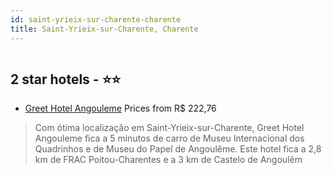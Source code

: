 ```yaml
---
id: saint-yrieix-sur-charente-charente
title: Saint-Yrieix-sur-Charente, Charente
---
```


<center><img src="https://i.travelapi.com/hotels/2000000/1150000/1150000/1149989/37714873_z.jpg" alt="" /></center>


##  2 star hotels - ⭐️⭐️

-    [Greet Hotel Angouleme](https://www.hurb.com/br/aud/https://www.hurb.com/br/hotels/saint-yrieix-sur-charente/greet-hotel-angouleme-HT-UDNK?cmp=18055) Prices from R$ 222,76
   > Com ótima localização em Saint-Yrieix-sur-Charente, Greet Hotel Angouleme fica a 5  minutos de carro de Museu Internacional dos Quadrinhos e de Museu do Papel de Angoulême.  Este hotel fica a 2,8 km de FRAC Poitou-Charentes e a 3 km de Castelo de Angoulêm
